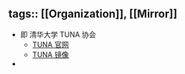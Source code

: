 tags:: [[Organization]], [[Mirror]]
---

- 即 清华大学 TUNA 协会
	- [TUNA 官网](https://tuna.moe/)
	- [TUNA 镜像](https://mirrors.tuna.tsinghua.edu.cn/)
-